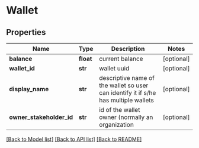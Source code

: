 # Wallet

## Properties
Name | Type | Description | Notes
------------ | ------------- | ------------- | -------------
**balance** | **float** | current balance | [optional] 
**wallet_id** | **str** | wallet uuid | [optional] 
**display_name** | **str** | descriptive name of the wallet so user can identify it if s/he has multiple wallets | [optional] 
**owner_stakeholder_id** | **str** | id of the wallet owner (normally an organization | [optional] 

[[Back to Model list]](../README.md#documentation-for-models) [[Back to API list]](../README.md#documentation-for-api-endpoints) [[Back to README]](../README.md)


